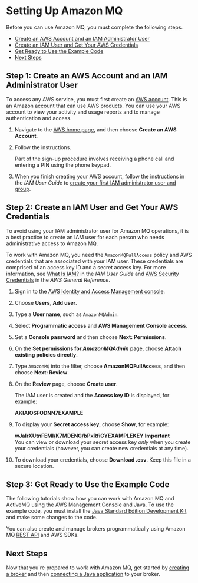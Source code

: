 # Setting Up Amazon MQ<a name="amazon-mq-setting-up"></a>

Before you can use Amazon MQ, you must complete the following steps\.


+ [Create an AWS Account and an IAM Administrator User](#create-aws-account)
+ [Create an IAM User and Get Your AWS Credentials](#create-iam-user)
+ [Get Ready to Use the Example Code](#get-ready-to-use-example-code)
+ [Next Steps](#next-steps-setting-up)

## Step 1: Create an AWS Account and an IAM Administrator User<a name="create-aws-account"></a>

To access any AWS service, you must first create an [AWS account](https://aws.amazon.com/)\. This is an Amazon account that can use AWS products\. You can use your AWS account to view your activity and usage reports and to manage authentication and access\.

1. Navigate to the [AWS home page](https://aws.amazon.com/), and then choose **Create an AWS Account**\.

1. Follow the instructions\.

   Part of the sign\-up procedure involves receiving a phone call and entering a PIN using the phone keypad\.

1. When you finish creating your AWS account, follow the instructions in the *IAM User Guide* to [create your first IAM administrator user and group](http://docs.aws.amazon.com/IAM/latest/UserGuide/getting-started_create-admin-group.html)\.

## Step 2: Create an IAM User and Get Your AWS Credentials<a name="create-iam-user"></a>

To avoid using your IAM administrator user for Amazon MQ operations, it is a best practice to create an IAM user for each person who needs administrative access to Amazon MQ\.

To work with Amazon MQ, you need the `AmazonMQFullAccess` policy and AWS credentials that are associated with your IAM user\. These credentials are comprised of an access key ID and a secret access key\. For more information, see [What Is IAM?](http://docs.aws.amazon.com/IAM/latest/UserGuide/IAM_Introduction.html) in the *IAM User Guide* and [AWS Security Credentials](http://docs.aws.amazon.com/general/latest/gr/aws-security-credentials.html) in the *AWS General Reference*\.

1. Sign in to the [AWS Identity and Access Management console](https://console.aws.amazon.com/iam/)\.

1. Choose **Users**, **Add user**\.

1. Type a **User name**, such as `AmazonMQAdmin`\.

1. Select **Programmatic access** and **AWS Management Console access**\.

1. Set a **Console password** and then choose **Next: Permissions**\.

1. On the **Set permissions for *AmazonMQAdmin*** page, choose **Attach existing policies directly**\.

1. Type `AmazonMQ` into the filter, choose **AmazonMQFullAccess**, and then choose **Next: Review**\.

1. On the **Review** page, choose **Create user**\.

   The IAM user is created and the **Access key ID** is displayed, for example:

   **AKIAIOSFODNN7EXAMPLE**

1. To display your **Secret access key**, choose **Show**, for example:

   **wJalrXUtnFEMI/K7MDENG/bPxRfiCYEXAMPLEKEY**
**Important**  
You can view or download your secret access key *only* when you create your credentials \(however, you can create new credentials at any time\)\.

1. To download your credentials, choose **Download \.csv**\. Keep this file in a secure location\.

## Step 3: Get Ready to Use the Example Code<a name="get-ready-to-use-example-code"></a>

The following tutorials show how you can work with Amazon MQ and ActiveMQ using the AWS Management Console and Java\. To use the example code, you must install the [Java Standard Edition Development Kit](http://www.oracle.com/technetwork/java/javase/downloads/) and make some changes to the code\.

You can also create and manage brokers programmatically using Amazon MQ [REST API](http://docs.aws.amazon.com/amazon-mq/latest/api-reference/) and AWS SDKs\.

## Next Steps<a name="next-steps-setting-up"></a>

Now that you're prepared to work with Amazon MQ, get started by [creating a broker](amazon-mq-getting-started.md) and then [connecting a Java application](amazon-mq-connecting-application.md) to your broker\.